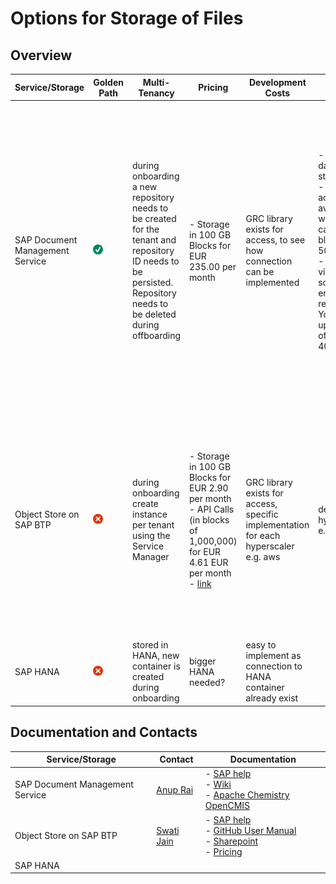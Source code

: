 # Options for Storage of Files

## Overview

| Service/Storage                 | Golden Path          | Multi-Tenancy                                                                                                                                                    | Pricing                                                                                                                                                                                                                                                                                         | Development Costs                                                                    | Sizing                                                                                                                                                                                    | Malware Scanner                                                                                                   | Encryption                                                                                                                                                                                                                                                                                                                                      | Connection                                                                                                                                                                                                                | Authentication                     | Audit Logging                                                                                                                                   | Versioning                                                                                                                                                                                                                | Availability                                                                                                                                                                                                                                                                                                                 | UI Support                                                                                                                     |
|---------------------------------|----------------------|------------------------------------------------------------------------------------------------------------------------------------------------------------------|-------------------------------------------------------------------------------------------------------------------------------------------------------------------------------------------------------------------------------------------------------------------------------------------------|--------------------------------------------------------------------------------------|-------------------------------------------------------------------------------------------------------------------------------------------------------------------------------------------|-------------------------------------------------------------------------------------------------------------------|-------------------------------------------------------------------------------------------------------------------------------------------------------------------------------------------------------------------------------------------------------------------------------------------------------------------------------------------------|---------------------------------------------------------------------------------------------------------------------------------------------------------------------------------------------------------------------------|------------------------------------|-------------------------------------------------------------------------------------------------------------------------------------------------|---------------------------------------------------------------------------------------------------------------------------------------------------------------------------------------------------------------------------|------------------------------------------------------------------------------------------------------------------------------------------------------------------------------------------------------------------------------------------------------------------------------------------------------------------------------|--------------------------------------------------------------------------------------------------------------------------------|
| SAP Document Management Service | ![](./img/check.png) | during onboarding a new repository needs to be created for the tenant and repository ID needs to be persisted. Repository needs to be deleted during offboarding | - Storage in 100 GB Blocks for EUR 235.00 per month                                                                                                                                                                                                                                             | GRC library exists for access, to see how connection can be implemented              | - 100-GB data storage <br /> - API access is available with API calls in blocks of 50000 <br /> - for For virus-scanning enabled repositories: You can upload a file of size up to 400 MB | integrated                                                                                                        | [Default Encryption via SAP Credential Store](https://help.sap.com/docs/document-management-service/sap-document-management-service/enable-customer-managed-key-cmk)                                                                                                                                                                            | - **for documents**: using OpenCMIS, Apache Chemistry provides Java library for this, but this is retired, SDM colleagues want to provide own version of the Java library <br /> - **for subscription**: using REST calls | token using a client ID and secret | audit logs are written for different [events](https://help.sap.com/docs/document-management-service/sap-document-management-service/audit-logs) | The versioning feature is available only for [versioned repositories](https://help.sap.com/docs/document-management-service/sap-document-management-service/versioning). It must be selected during repository onboarding | - **AWS**: Australia (Sydney), Brazil (São Paulo), Canada (Montreal), Europe (Frankfurt), Japan (Tokyo), Singapore, South Korea (Seoul), US East (VA) <br/> - **Microsoft Azure**: Europe (Netherlands), Japan (Tokyo), Singapore, US East (VA), US West (WA). <br/> - **Google Cloud**: Europe (Frankfurt), US Central (IA) | [reuse UI component](https://wiki.one.int.sap/wiki/display/sapecm/How+to+consume+SDM+ReuseUI+in+a+Fiori+application) available |
| Object Store on SAP BTP         | ![](./img/cross.png) | during onboarding create instance per tenant using the Service Manager                                                                                           | - Storage in 100 GB Blocks for EUR 2.90 per month <br /> - API Calls (in blocks of 1,000,000) for EUR 4.61 EUR per month <br /> - [link](https://maui-prod-estimator-ui.wcms-prod.c.eu-de-2.cloud.sap/products/technology-platform/price-list/internal/list.internal-crosscharging.europe.html) | GRC library exists for access, specific implementation for each hyperscaler e.g. aws | depends on hyperscaler e.g.                                                                                                                                                               | [malware scanning service](https://wiki.one.int.sap/wiki/display/CXP/Malware+Scanning+Service) needs to be called | Object Store service supports default server side encryption on buckets and containers that are created through the service. Object Store service doesn't have control over how it is done internally by the underlying infrastructure. [link](https://help.sap.com/docs/object-store/object-store-service-on-sap-btp/data-encryption-strategy) | different libraries for every hyperscaler                                                                                                                                                                                 | token using a client ID and secret | no data event logging, on AWS, SAP supports "server access logging" feature of AWS S3                                                           | [included and enabled by default](https://help.sap.com/docs/object-store/object-store-service-on-sap-btp/object-versioning-787fbe77f4eb46e0ae9a6222d57ba50e)                                                              |                                                                                                                                                                                                                                                                                                                              | ![](./img/cross.png)                                                                                                           |
| SAP HANA                        | ![](./img/cross.png) | stored in HANA, new container is created during onboarding                                                                                                       | bigger HANA needed?                                                                                                                                                                                                                                                                             | easy to implement as connection to HANA container already exist                      |                                                                                                                                                                                           | [malware scanning service](https://wiki.one.int.sap/wiki/display/CXP/Malware+Scanning+Service) needs to be called | same as encryption for data                                                                                                                                                                                                                                                                                                                     | default HANA connection can be used                                                                                                                                                                                       |                                    |                                                                                                                                                 |                                                                                                                                                                                                                           |                                                                                                                                                                                                                                                                                                                              | ![](./img/cross.png)                                                                                                           |

## Documentation and Contacts

| Service/Storage                 | Contact                                   | Documentation                                                                                                                                                                                                                                                                                                                                                                                                                                                                              | 
|---------------------------------|-------------------------------------------|--------------------------------------------------------------------------------------------------------------------------------------------------------------------------------------------------------------------------------------------------------------------------------------------------------------------------------------------------------------------------------------------------------------------------------------------------------------------------------------------|
| SAP Document Management Service | [Anup Rai](mailto:anup.rai@sap.com)       | - [SAP help](https://help.sap.com/docs/document-management-service)<br/> - [Wiki](https://wiki.one.int.sap/wiki/display/sapecm/SDM+Overview) <br /> - [Apache Chemistry OpenCMIS](https://chemistry.apache.org/java/opencmis.html)                                                                                                                                                                                                                                                         |
| Object Store on SAP BTP         | [Swati Jain](mailto:swati.jain01@sap.com) | - [SAP help](https://help.sap.com/docs/object-store/object-store-service-on-sap-btp/what-is-object-store) <br/> - [GitHub User Manual](https://pages.github.tools.sap/cloudservices/docs/objectstore/User_Manual/) <br/> - [Sharepoint](https://sap.sharepoint.com/sites/204062/SitePages/ObjectStoreSAPBTP.aspx) <br/> - [Pricing](https://maui-prod-estimator-ui.wcms-prod.c.eu-de-2.cloud.sap/products/technology-platform/price-list/internal/list.internal-crosscharging.europe.html) |
| SAP HANA                        |                                           |                                                                                                                                                                                                                                                                                                                                                                                                                                                                                            | 


